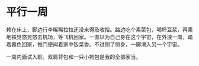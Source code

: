 # 平行一周  

赖在床上，脚边行李稀稀拉拉还没来得及收拾。路边吃个素菜包，喝杯豆浆，再乘地铁晃悠晃悠去机场，等飞机回家。一直以为自己身在这个宇宙，在外浪一周，踏着暮色回家，推门便闻着家中饭菜香。不过侧了侧身，一脚滑入另一个宇宙。  

一周内面试入职。双肩背包和一只小挎包是我的全部家当。

